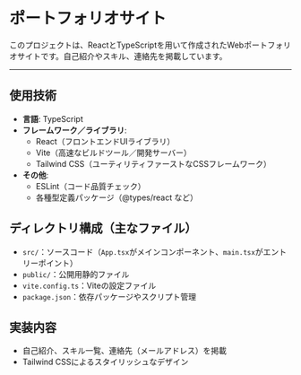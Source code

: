 # ポートフォリオサイト

このプロジェクトは、ReactとTypeScriptを用いて作成されたWebポートフォリオサイトです。自己紹介やスキル、連絡先を掲載しています。

---

## 使用技術

- **言語**: TypeScript
- **フレームワーク／ライブラリ**:
  - React（フロントエンドUIライブラリ）
  - Vite（高速なビルドツール／開発サーバー）
  - Tailwind CSS（ユーティリティファーストなCSSフレームワーク）
- **その他**:
  - ESLint（コード品質チェック）
  - 各種型定義パッケージ（@types/react など）

## ディレクトリ構成（主なファイル）

- `src/`：ソースコード（`App.tsx`がメインコンポーネント、`main.tsx`がエントリーポイント）
- `public/`：公開用静的ファイル
- `vite.config.ts`：Viteの設定ファイル
- `package.json`：依存パッケージやスクリプト管理

## 実装内容

- 自己紹介、スキル一覧、連絡先（メールアドレス）を掲載
- Tailwind CSSによるスタイリッシュなデザイン
